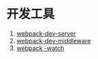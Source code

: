 # 开发工具

1. [webpack-dev-server](http://webpack.github.io/docs/webpack-dev-server.html)
2. [webpack-dev-middleware](http://webpack.github.io/docs/webpack-dev-middleware.html)
3. [webpack -watch](http://webpack.github.io/docs/cli.html)

